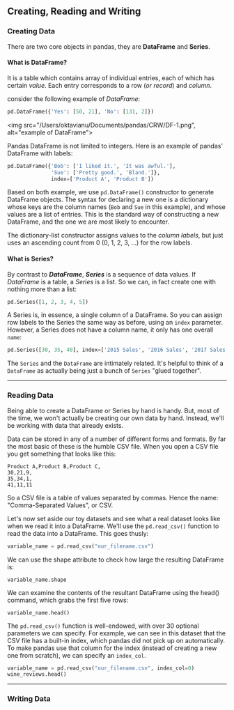 ## Creating, Reading and Writing
### Creating Data
There are two core objects in pandas, they are __DataFrame__ and __Series__.

#### What is DataFrame?
It is a table which contains array of individual entries, each of which has certain _value_. Each entry corresponds to a row (_or record_) and _column_.

consider the following example of _DataFrame_:
```python
pd.DataFrame({'Yes': [50, 21], 'No': [131, 2]})
```

<img src="/Users/oktavianu/Documents/pandas/CRW/DF-1.png", alt="example of DataFrame">

Pandas DataFrame is not limited to integers. Here is an example of pandas' DataFrame with labels:
```python
pd.DataFrame({'Bob': ['I liked it.', 'It was awful.'],
              'Sue': ['Pretty good.', 'Bland.']},
              index=['Product A', 'Product B'])

```
Based on both example, we use ```pd.DataFrame()``` constructor to generate DataFrame objects. The syntax for declaring a new one is a dictionary whose keys are the column names (```Bob``` and ```Sue``` in this example), and whose values are a list of entries. This is the standard way of constructing a new DataFrame, and the one we are most likely to encounter.

The dictionary-list constructor assigns values to the _column labels_, but just uses an ascending count from 0 (0, 1, 2, 3, ...) for the row labels.

#### What is Series?
By contrast to *__DataFrame__*, *__Series__* is a sequence of data values. If _DataFrame_ is a table, a _Series_ is a list. So we can, in fact create one with nothing more than a list:
```python
pd.Series([1, 2, 3, 4, 5])
```
A Series is, in essence, a single column of a DataFrame. So you can assign row labels to the Series the same way as before, using an ```index``` parameter. However, a Series does not have a column name, it only has one overall ```name```:
```python
pd.Series([30, 35, 40], index=['2015 Sales', '2016 Sales', '2017 Sales'], name='Product A')
```
The ```Series``` and the ```DataFrame``` are intimately related. It's helpful to think of a ```DataFrame``` as actually being just a bunch of ```Series``` "glued together". 

---
### Reading Data
Being able to create a DataFrame or Series by hand is handy. But, most of the time, we won't actually be creating our own data by hand. Instead, we'll be working with data that already exists.

Data can be stored in any of a number of different forms and formats. By far the most basic of these is the humble CSV file. When you open a CSV file you get something that looks like this:
```
Product A,Product B,Product C,
30,21,9,
35,34,1,
41,11,11
```
So a CSV file is a table of values separated by commas. Hence the name: "Comma-Separated Values", or CSV.

Let's now set aside our toy datasets and see what a real dataset looks like when we read it into a DataFrame. We'll use the ```pd.read_csv()``` function to read the data into a DataFrame. This goes thusly:
```python
variable_name = pd.read_csv("our_filename.csv")
```
We can use the shape attribute to check how large the resulting DataFrame is:
```
variable_name.shape
```
We can examine the contents of the resultant DataFrame using the head() command, which grabs the first five rows:
```
variable_name.head()
```
The ```pd.read_csv()``` function is well-endowed, with over 30 optional parameters we can specify. For example, we can see in this dataset that the CSV file has a built-in index, which pandas did not pick up on automatically. To make pandas use that column for the index (instead of creating a new one from scratch), we can specify an ```index_col```.
```python
variable_name = pd.read_csv("our_filename.csv", index_col=0)
wine_reviews.head()
```
---
### Writing Data
